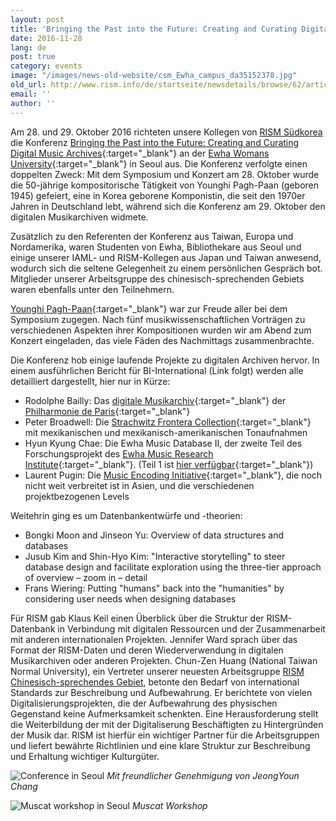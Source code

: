 ```yaml
---
layout: post
title: 'Bringing the Past into the Future: Creating and Curating Digital Music Archives (Seoul, Südkorea)'
date: 2016-11-28
lang: de
post: true
category: events
image: "/images/news-old-website/csm_Ewha_campus_da35152378.jpg"
old_url: http://www.rism.info/de/startseite/newsdetails/browse/62/article/64/bringing-the-past-into-the-future-creating-and-curating-digital-music-archives-seoul-south-korea.html
email: ''
author: ''
---
```


Am 28. und 29. Oktober 2016 richteten unsere Kollegen von [RISM Südkorea](http://ewha.kor.rism.info/index.php?id=528) die Konferenz [Bringing the Past into the Future: Creating and Curating Digital Music Archives](http://www.emri2016.com/){:target="_blank"} an der [Ewha Womans University](https://www.ewha.ac.kr/){:target="_blank"} in Seoul aus. Die Konferenz verfolgte einen doppelten Zweck: Mit dem Symposium und Konzert am 28. Oktober wurde die 50-jährige kompositorische Tätigkeit von Younghi Pagh-Paan (geboren 1945) gefeiert, eine in Korea geborene Komponistin, die seit den 1970er Jahren in Deutschland lebt, während sich die Konferenz am 29. Oktober den digitalen Musikarchiven widmete.

Zusätzlich zu den Referenten der Konferenz aus Taiwan, Europa und Nordamerika, waren Studenten von Ewha, Bibliothekare aus Seoul und einige unserer IAML- und RISM-Kollegen aus Japan und Taiwan anwesend, wodurch sich die seltene Gelegenheit zu einem persönlichen Gespräch bot. Mitglieder unserer Arbeitsgruppe des chinesisch-sprechenden Gebiets waren ebenfalls unter den Teilnehmern.

[Younghi Pagh-Paan](http://www.pagh-paan.com/){:target="_blank"} war zur Freude aller bei dem Symposium zugegen. Nach fünf musikwissenschaftlichen Vorträgen zu verschiedenen Aspekten ihrer Kompositionen wurden wir am Abend zum Konzert eingeladen, das viele Fäden des Nachmittags zusammenbrachte.

Die Konferenz hob einige laufende Projekte zu digitalen Archiven hervor. In einem ausführlichen Bericht für BI-International (Link folgt) werden alle detailliert dargestellt, hier nur in Kürze:

- Rodolphe Bailly: Das [digitale Musikarchiv](http://live.philharmoniedeparis.fr/){:target="_blank"} der [Philharmonie de Paris](http://philharmoniedeparis.fr/fr){:target="_blank"}
- Peter Broadwell: Die [Strachwitz Frontera Collection](http://frontera.library.ucla.edu/){:target="_blank"} mit mexikanischen und mexikanisch-amerikanischen Tonaufnahmen
- Hyun Kyung Chae: Die Ewha Music Database II, der zweite Teil des Forschungsprojekt des [Ewha Music Research Institute](https://www.ewha.ac.kr/mbs/ewhaen/subview.jsp?id=ewhaen_040302040200){:target="_blank"}. (Teil 1 ist [hier verfügbar](http://emusicdb.info/index.php?lang=en){:target="_blank"})
- Laurent Pugin: Die [Music Encoding Initiative](http://music-encoding.org/){:target="_blank"}, die noch nicht weit verbreitet ist in Asien, und die verschiedenen projektbezogenen Levels

Weitehrin ging es um Datenbankentwürfe und -theorien:

- Bongki Moon and Jinseon Yu: Overview of data structures and databases
- Jusub Kim and Shin-Hyo Kim: "Interactive storytelling" to steer database design and facilitate exploration using the three-tier approach of overview – zoom in – detail
- Frans Wiering: Putting "humans" back into the "humanities" by considering user needs when designing databases

Für RISM gab Klaus Keil einen Überblick über die Struktur der RISM-Datenbank in Verbindung mit digitalen Ressourcen und der Zusammenarbeit mit anderen internationalen Projekten. Jennifer Ward sprach über das Format der RISM-Daten und deren Wiederverwendung in digitalen Musikarchiven oder anderen Projekten. Chun-Zen Huang (National Taiwan Normal University), ein Vertreter unserer neuesten Arbeitsgruppe [RISM Chinesisch-sprechendes Gebiet](/de/workgroups/rism-chinese-language-region/home.html), betonte den Bedarf von international Standards zur Beschreibung und Aufbewahrung. Er berichtete von vielen Digitalisierungsprojekten, die der Aufbewahrung des physischen Gegenstand keine Aufmerksamkeit schenkten. Eine Herausforderung stellt die Weiterbildung der mit der Digitaliserung Beschäftigten zu Hintergründen der Musik dar. RISM ist hierfür ein wichtiger Partner für die Arbeitsgruppen und liefert bewährte Richtlinien und eine klare Struktur zur Beschreibung und Erhaltung wichtiger Kulturgüter.

![Conference in Seoul](http://rism.info/resources-old-website/news/Panel_Fotographin_JeongYoun_Chang_5456_3632.JPG)
_Mit freundlicher Genehmigung von JeongYoun Chang_

![Muscat workshop in Seoul](http://rism.info/resources-old-website/news/Workshop_webinar_960_557.jpg)
_Muscat Workshop_

